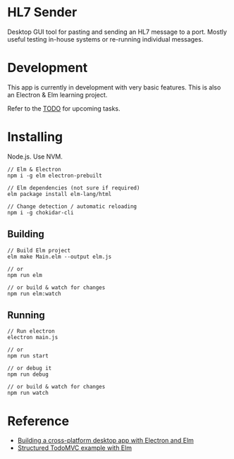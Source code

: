 HL7 Sender
==========

Desktop GUI tool for pasting and sending an HL7 message to a port. Mostly useful testing in-house systems or re-running individual messages.

# Development

This app is currently in development with very basic features. This is also an Electron & Elm learning project.

Refer to the [TODO](TODO.md) for upcoming tasks.

# Installing

Node.js. Use NVM.


    // Elm & Electron
    npm i -g elm electron-prebuilt

    // Elm dependencies (not sure if required)
    elm package install elm-lang/html

    // Change detection / automatic reloading
    npm i -g chokidar-cli

## Building

    // Build Elm project
    elm make Main.elm --output elm.js

    // or
    npm run elm

    // or build & watch for changes
    npm run elm:watch


## Running

    // Run electron
    electron main.js

    // or
    npm run start

    // or debug it
    npm run debug

    // or build & watch for changes
    npm run watch

# Reference

- [Building a cross-platform desktop app with Electron and Elm](https://medium.com/@ezekeal/building-an-electron-app-with-elm-part-1-boilerplate-3416a730731f)
- [Structured TodoMVC example with Elm](https://medium.com/@_rchaves_/structured-todomvc-example-with-elm-a68d87cd38da)
